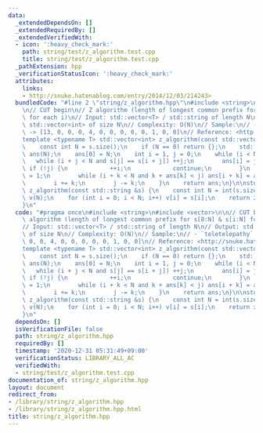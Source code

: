 ```yaml
---
data:
  _extendedDependsOn: []
  _extendedRequiredBy: []
  _extendedVerifiedWith:
  - icon: ':heavy_check_mark:'
    path: string/test/z_algorithm.test.cpp
    title: string/test/z_algorithm.test.cpp
  _pathExtension: hpp
  _verificationStatusIcon: ':heavy_check_mark:'
  attributes:
    links:
    - http://snuke.hatenablog.com/entry/2014/12/03/214243>
  bundledCode: "#line 2 \"string/z_algorithm.hpp\"\n#include <string>\n#include <vector>\n\
    \n// CUT begin\n// Z algorithm (length of longest common prefix for s[0:N] & s[i:N]\
    \ for each i)\n// Input: std::vector<T> / std::string of length N\n// Output:\
    \ std::vector<int> of size N\n// Complexity: O(N)\n// Sample:\n// - `teletelepathy`\
    \ -> [13, 0, 0, 0, 4, 0, 0, 0, 0, 0, 1, 0, 0]\n// Reference: <http://snuke.hatenablog.com/entry/2014/12/03/214243>\n\
    template <typename T> std::vector<int> z_algorithm(const std::vector<T> &s) {\n\
    \    const int N = s.size();\n    if (N == 0) return {};\n    std::vector<int>\
    \ ans(N);\n    ans[0] = N;\n    int i = 1, j = 0;\n    while (i < N) {\n     \
    \   while (i + j < N and s[j] == s[i + j]) ++j;\n        ans[i] = j;\n       \
    \ if (!j) {\n            ++i;\n            continue;\n        }\n        int k\
    \ = 1;\n        while (i + k < N and k + ans[k] < j) ans[i + k] = ans[k], ++k;\n\
    \        i += k;\n        j -= k;\n    }\n    return ans;\n}\n\nstd::vector<int>\
    \ z_algorithm(const std::string &s) {\n    const int N = int(s.size());\n    std::vector<int>\
    \ v(N);\n    for (int i = 0; i < N; i++) v[i] = s[i];\n    return z_algorithm(v);\n\
    }\n"
  code: "#pragma once\n#include <string>\n#include <vector>\n\n// CUT begin\n// Z\
    \ algorithm (length of longest common prefix for s[0:N] & s[i:N] for each i)\n\
    // Input: std::vector<T> / std::string of length N\n// Output: std::vector<int>\
    \ of size N\n// Complexity: O(N)\n// Sample:\n// - `teletelepathy` -> [13, 0,\
    \ 0, 0, 4, 0, 0, 0, 0, 0, 1, 0, 0]\n// Reference: <http://snuke.hatenablog.com/entry/2014/12/03/214243>\n\
    template <typename T> std::vector<int> z_algorithm(const std::vector<T> &s) {\n\
    \    const int N = s.size();\n    if (N == 0) return {};\n    std::vector<int>\
    \ ans(N);\n    ans[0] = N;\n    int i = 1, j = 0;\n    while (i < N) {\n     \
    \   while (i + j < N and s[j] == s[i + j]) ++j;\n        ans[i] = j;\n       \
    \ if (!j) {\n            ++i;\n            continue;\n        }\n        int k\
    \ = 1;\n        while (i + k < N and k + ans[k] < j) ans[i + k] = ans[k], ++k;\n\
    \        i += k;\n        j -= k;\n    }\n    return ans;\n}\n\nstd::vector<int>\
    \ z_algorithm(const std::string &s) {\n    const int N = int(s.size());\n    std::vector<int>\
    \ v(N);\n    for (int i = 0; i < N; i++) v[i] = s[i];\n    return z_algorithm(v);\n\
    }\n"
  dependsOn: []
  isVerificationFile: false
  path: string/z_algorithm.hpp
  requiredBy: []
  timestamp: '2020-12-31 05:31:49+09:00'
  verificationStatus: LIBRARY_ALL_AC
  verifiedWith:
  - string/test/z_algorithm.test.cpp
documentation_of: string/z_algorithm.hpp
layout: document
redirect_from:
- /library/string/z_algorithm.hpp
- /library/string/z_algorithm.hpp.html
title: string/z_algorithm.hpp
---
```

